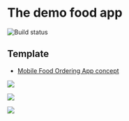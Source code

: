 # The demo food app
![Build status](https://build.appcenter.ms/v0.1/apps/6cbe185f-7374-4398-9f09-5049317f5b6f/branches/food-app/badge)
## Template
- [Mobile Food Ordering App concept](https://www.behance.net/gallery/18180215/Mobile-Food-Ordering-App-concept)

![](https://mir-s3-cdn-cf.behance.net/project_modules/disp/e9537918180215.562c5327e39eb.gif)

![](https://mir-s3-cdn-cf.behance.net/project_modules/max_1200/d249c118180215.562c5327deeb5.png)

![](https://mir-s3-cdn-cf.behance.net/project_modules/max_1200/cbc7f918180215.562c5327d3a32.png)

